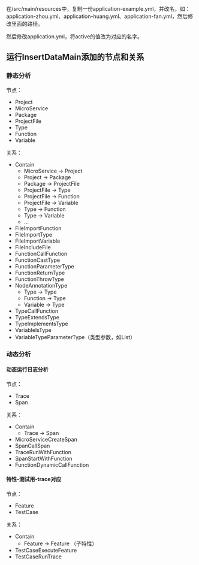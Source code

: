 在/src/main/resources中，复制一份application-example.yml，并改名，如：application-zhou.yml、application-huang.yml、application-fan.yml，然后修改里面的路径。

然后修改application.yml，将active的值改为对应的名字。

## 运行InsertDataMain添加的节点和关系

### 静态分析

节点：

- Project
- MicroService
- Package
- ProjectFile
- Type
- Function
- Variable

关系：

- Contain
  - MicroService -> Project
  - Project -> Package
  - Package -> ProjectFile
  - ProjectFile -> Type
  - ProjectFile -> Function
  - ProjectFile -> Variable
  - Type -> Function
  - Type -> Variable
  - ...
- FileImportFunction
- FileImportType
- FileImportVariable
- FileIncludeFile
- FunctionCallFunction
- FunctionCastType
- FunctionParameterType
- FunctionReturnType
- FunctionThrowType
- NodeAnnotationType
  - Type -> Type
  - Function -> Type
  - Variable -> Type
- TypeCallFunction
- TypeExtendsType
- TypeImplementsType
- VariableIsType
- VariableTypeParameterType（类型参数，如List<Type>）

### 动态分析

#### 动态运行日志分析

节点：

- Trace
- Span

关系：

- Contain
  - Trace -> Span
- MicroServiceCreateSpan
- SpanCallSpan
- TraceRunWithFunction
- SpanStartWithFunction
- FunctionDynamicCallFunction

#### 特性-测试用-trace对应

节点：

- Feature
- TestCase

关系：

- Contain
  - Feature -> Feature （子特性）
- TestCaseExecuteFeature
- TestCaseRunTrace
